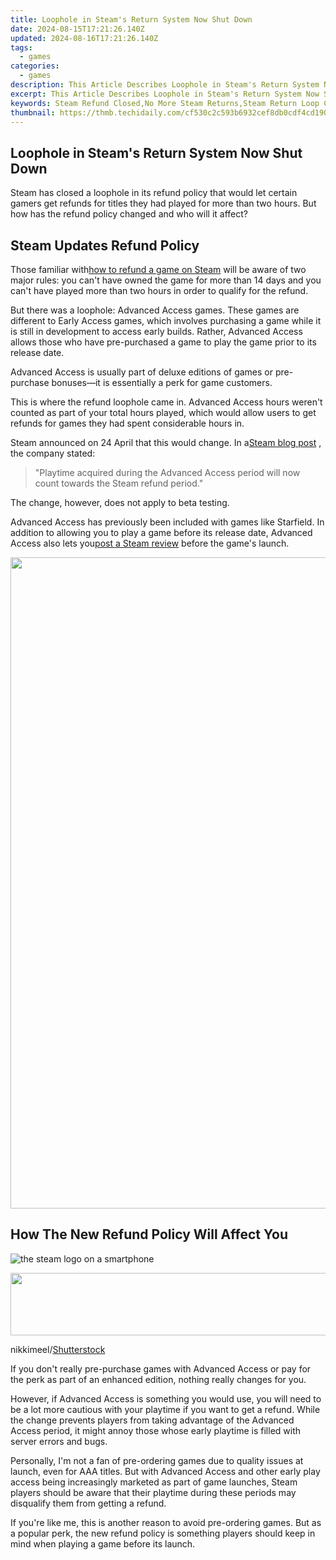 ```yaml
---
title: Loophole in Steam's Return System Now Shut Down
date: 2024-08-15T17:21:26.140Z
updated: 2024-08-16T17:21:26.140Z
tags:
  - games
categories:
  - games
description: This Article Describes Loophole in Steam's Return System Now Shut Down
excerpt: This Article Describes Loophole in Steam's Return System Now Shut Down
keywords: Steam Refund Closed,No More Steam Returns,Steam Return Loop Closed,Steam Cancelled Refunds,Shutdown Steam Returns,End of Steam Exchange,Steam Revenue Policy
thumbnail: https://thmb.techidaily.com/cf530c2c593b6932cef8db0cdf4cd19063a18ed96567f34da25c1f69a7f2e22f.jpg
---
```


## Loophole in Steam's Return System Now Shut Down

 Steam has closed a loophole in its refund policy that would let certain gamers get refunds for titles they had played for more than two hours. But how has the refund policy changed and who will it affect?

## Steam Updates Refund Policy

 Those familiar with[how to refund a game on Steam](https://www.makeuseof.com/how-to-refund-a-game-on-steam/) will be aware of two major rules: you can't have owned the game for more than 14 days and you can't have played more than two hours in order to qualify for the refund.

 But there was a loophole: Advanced Access games. These games are different to Early Access games, which involves purchasing a game while it is still in development to access early builds. Rather, Advanced Access allows those who have pre-purchased a game to play the game prior to its release date.

 Advanced Access is usually part of deluxe editions of games or pre-purchase bonuses—it is essentially a perk for game customers.

 This is where the refund loophole came in. Advanced Access hours weren't counted as part of your total hours played, which would allow users to get refunds for games they had spent considerable hours in.

 Steam announced on 24 April that this would change. In a[Steam blog post](https://store.steampowered.com/news/collection/steam/?emclan=103582791457287600&emgid=4195741362094579140) , the company stated:

> "Playtime acquired during the Advanced Access period will now count towards the Steam refund period."

The change, however, does not apply to beta testing.

 Advanced Access has previously been included with games like Starfield. In addition to allowing you to play a game before its release date, Advanced Access also lets you[post a Steam review](https://www.makeuseof.com/how-to-leave-a-game-review-on-steam/) before the game's launch.

<!-- affiliate ads begin -->
<a href="https://tokenmetrics.sjv.io/c/5597632/1864921/20702" target="_top" id="1864921"><img src="//a.impactradius-go.com/display-ad/20702-1864921" border="0" alt="" width="1251" height="1042"/></a>
<!-- affiliate ads end -->
## How The New Refund Policy Will Affect You

![the steam logo on a smartphone](https://static1.makeuseofimages.com/wordpress/wp-content/uploads/2024/02/the-steam-logo-on-a-smartphone.jpg)
<!-- affiliate ads begin -->
<a href="https://imp.i110150.net/c/5597632/924299/11305" target="_top" id="924299"><img src="//a.impactradius-go.com/display-ad/11305-924299" border="0" alt="" width="520" height="100"/></a>
<!-- affiliate ads end -->

 nikkimeel/[Shutterstock](https://www.shutterstock.com/image-photo/steam-logo-on-smartphone-screen-rostovondon-2081949886)

 If you don't really pre-purchase games with Advanced Access or pay for the perk as part of an enhanced edition, nothing really changes for you.

 However, if Advanced Access is something you would use, you will need to be a lot more cautious with your playtime if you want to get a refund. While the change prevents players from taking advantage of the Advanced Access period, it might annoy those whose early playtime is filled with server errors and bugs.

 Personally, I'm not a fan of pre-ordering games due to quality issues at launch, even for AAA titles. But with Advanced Access and other early play access being increasingly marketed as part of game launches, Steam players should be aware that their playtime during these periods may disqualify them from getting a refund.

 If you're like me, this is another reason to avoid pre-ordering games. But as a popular perk, the new refund policy is something players should keep in mind when playing a game before its launch.


<ins class="adsbygoogle"
     style="display:block"
     data-ad-format="autorelaxed"
     data-ad-client="ca-pub-7571918770474297"
     data-ad-slot="1223367746"></ins>



<ins class="adsbygoogle"
     style="display:block"
     data-ad-client="ca-pub-7571918770474297"
     data-ad-slot="8358498916"
     data-ad-format="auto"
     data-full-width-responsive="true"></ins>


